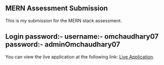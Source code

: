 ## MERN Assessment Submission

This is my submission for the MERN stack assessment. 
## Login password:- username:- omchaudhary07 password:- adminOmchaudhary07
You can view the live application at the following link: [Live Application](https://merntask-taupe.vercel.app/).

